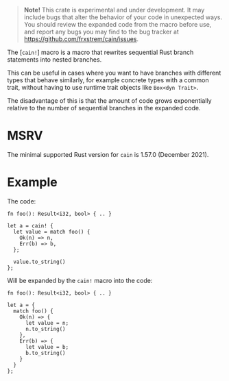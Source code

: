 > **Note!** This crate is experimental and under development. It may include bugs that alter the behavior of your code
> in unexpected ways. You should review the expanded code from the macro before use, and report any bugs you may find
> to the bug tracker at https://github.com/frxstrem/cain/issues.

The [`cain!`] macro is a macro that rewrites sequential Rust branch statements into nested branches.

This can be useful in cases where you want to have branches with different types
that behave similarly, for example concrete types with a common trait, without
having to use runtime trait objects like `Box<dyn Trait>`.

The disadvantage of this is that the amount of code grows exponentially relative
to the number of sequential branches in the expanded code.

# MSRV

The minimal supported Rust version for `cain` is 1.57.0 (December 2021).

# Example

The code:

```nocompile
fn foo(): Result<i32, bool> { .. }

let a = cain! {
  let value = match foo() {
    Ok(n) => n,
    Err(b) => b,
  };

  value.to_string()
};
```

Will be expanded by the `cain!` macro into the code:

```nocompile
fn foo(): Result<i32, bool> { .. }

let a = {
  match foo() {
    Ok(n) => {
      let value = n;
      n.to_string()
    },
    Err(b) => {
      let value = b;
      b.to_string()
    }
  }
};
```

